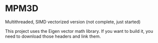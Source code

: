 MPM3D
=====

Multithreaded, SIMD vectorized version (not complete, just started)

This project uses the Eigen vector math library. If you want to build it, you need to download those headers and link them.
